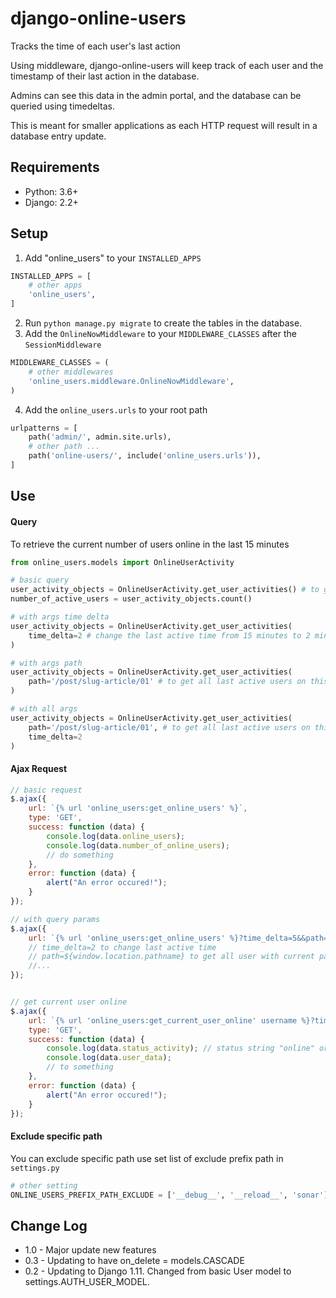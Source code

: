 django-online-users
===================

Tracks the time of each user's last action

Using middleware, django-online-users will keep track of each user and the timestamp of their last action in the database.

Admins can see this data in the admin portal, and the database can be queried using timedeltas.

This is meant for smaller applications as each HTTP request will result in a database entry update.

Requirements
------------

- Python: 3.6+
- Django: 2.2+


Setup
-----------

1. Add "online_users" to your ``INSTALLED_APPS``


```python
INSTALLED_APPS = [
    # other apps
    'online_users',
]
```

2. Run  `python manage.py migrate` to create the tables in the database.
3. Add the `OnlineNowMiddleware` to your `MIDDLEWARE_CLASSES` after the ``SessionMiddleware``

```python
MIDDLEWARE_CLASSES = (
    # other middlewares
    'online_users.middleware.OnlineNowMiddleware',
)
```

4. Add the `online_users.urls` to your root path

```python
urlpatterns = [
    path('admin/', admin.site.urls),
    # other path ...
    path('online-users/', include('online_users.urls')),
]
```

Use
---
#### Query
To retrieve the current number of users online in the last 15 minutes


```python
from online_users.models import OnlineUserActivity

# basic query
user_activity_objects = OnlineUserActivity.get_user_activities() # to get all users in everywhere
number_of_active_users = user_activity_objects.count()

# with args time delta
user_activity_objects = OnlineUserActivity.get_user_activities(
    time_delta=2 # change the last active time from 15 minutes to 2 minutes
)

# with args path
user_activity_objects = OnlineUserActivity.get_user_activities(
    path='/post/slug-article/01' # to get all last active users on this path
)

# with all args
user_activity_objects = OnlineUserActivity.get_user_activities(
    path='/post/slug-article/01', # to get all last active users on this path
    time_delta=2
)
```

#### Ajax Request
```js
// basic request
$.ajax({
    url: `{% url 'online_users:get_online_users' %}`,
    type: 'GET',
    success: function (data) {
        console.log(data.online_users);
        console.log(data.number_of_online_users);
        // do something     
    },
    error: function (data) {
        alert("An error occured!");
    }
});

// with query params 
$.ajax({
    url: `{% url 'online_users:get_online_users' %}?time_delta=5&&path=${window.location.pathname}`,
    // time_delta=2 to change last active time
    // path=${window.location.pathname} to get all user with current path
    //...
});


// get current user online
$.ajax({
    url: `{% url 'online_users:get_current_user_online' username %}?time_delta=5`,
    type: 'GET',
    success: function (data) {
        console.log(data.status_activity); // status string "online" or "offline"
        console.log(data.user_data);
        // to something
    },
    error: function (data) {
        alert("An error occured!");
    }
});
```

#### Exclude specific path
You can exclude specific path use set list of exclude prefix path in `settings.py`
```python
# other setting
ONLINE_USERS_PREFIX_PATH_EXCLUDE = ['__debug__', '__reload__', 'sonar']
```


Change Log
------------
* 1.0 - Major update new features
* 0.3 - Updating to have on_delete = models.CASCADE
* 0.2 - Updating to Django 1.11. Changed from basic User model to settings.AUTH_USER_MODEL.